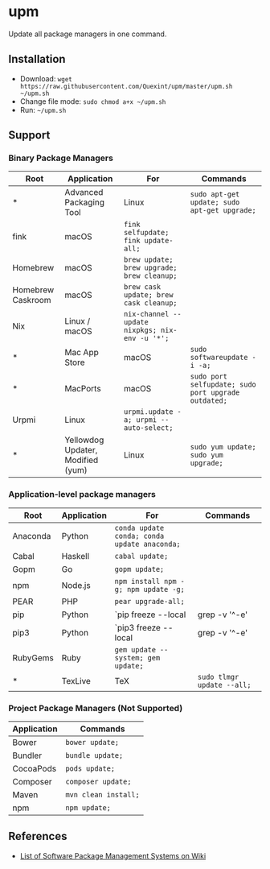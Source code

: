# upm

Update all package managers in one command.

## Installation

- Download: `wget https://raw.githubusercontent.com/Quexint/upm/master/upm.sh ~/upm.sh`
- Change file mode: `sudo chmod a+x ~/upm.sh`
- Run: `~/upm.sh`

## Support

### Binary Package Managers

Root | Application | For | Commands
---|---|---|---
* | Advanced Packaging Tool | Linux | `sudo apt-get update; sudo apt-get upgrade;`
  | fink | macOS | `fink selfupdate; fink update-all;`
  | Homebrew | macOS | `brew update; brew upgrade; brew cleanup;`
  | Homebrew Caskroom | macOS | `brew cask update; brew cask cleanup;`
  | Nix | Linux / macOS | `nix-channel --update nixpkgs; nix-env -u '*';`
* | Mac App Store | macOS | `sudo softwareupdate -i -a;`
* | MacPorts | macOS | `sudo port selfupdate; sudo port upgrade outdated;`
  | Urpmi | Linux | `urpmi.update -a; urpmi --auto-select;`
* | Yellowdog Updater, Modified (yum) | Linux | `sudo yum update; sudo yum upgrade;`

### Application-level package managers

Root | Application | For | Commands
---|---|---|---
  | Anaconda | Python | `conda update conda; conda update anaconda;`
  | Cabal | Haskell | `cabal update;`
  | Gopm | Go | `gopm update;`
  | npm | Node.js | `npm install npm -g; npm update -g;`
  | PEAR | PHP | `pear upgrade-all;`
  | pip | Python | `pip freeze --local | grep -v '^\-e' | cut -d = -f 1  | xargs -n1 pip install -U;`
  | pip3 | Python | `pip3 freeze --local | grep -v '^\-e' | cut -d = -f 1  | xargs -n1 pip3 install -U;`
  | RubyGems | Ruby | `gem update --system; gem update;`
* | TexLive | TeX | `sudo tlmgr update --all;`

### Project Package Managers (Not Supported)

Application | Commands
---|---
Bower | `bower update;`
Bundler | `bundle update;`
CocoaPods | `pods update;`
Composer | `composer update;`
Maven | `mvn clean install;`
npm | `npm update;`

## References

- [List of Software Package Management Systems on Wiki](https://en.wikipedia.org/wiki/List_of_software_package_management_systems)
